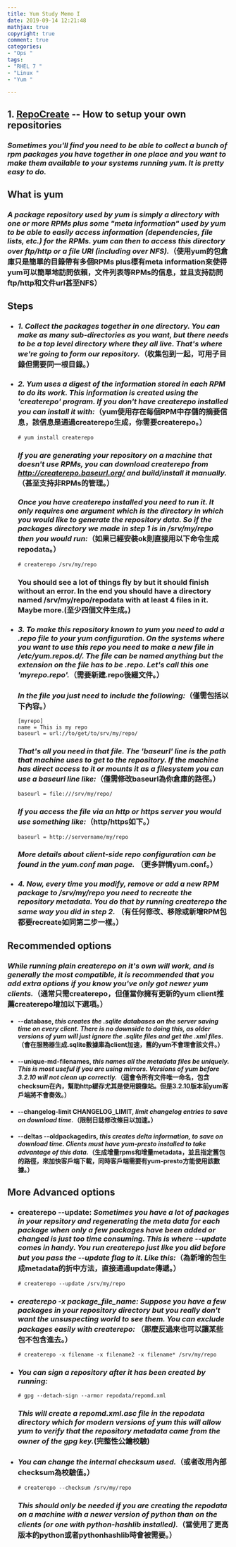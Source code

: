 ```yaml
---
title: Yum Study Memo I
date: 2019-09-14 12:21:48
mathjax: true
copyright: true
comment: true
categories:
- "Ops "
tags:
- "RHEL 7 "
- "Linux "
- "Yum "

---
```


## 1. [RepoCreate](http://yum.baseurl.org/wiki/RepoCreate.html) -- How to setup your own repositories

### *Sometimes you'll find you need to be able to collect a bunch of rpm packages you have together in one place and you want to make them available to your systems running yum. It is pretty easy to do.*

## What is yum

### *A package repository used by yum is simply a directory with one or more RPMs plus some "meta information" used by yum to be able to easily access information (dependencies, file lists, etc.) for the RPMs. yum can then to access this directory over ftp/http or a file URI (including over NFS).*（使用yum的包倉庫只是簡單的目錄帶有多個RPMs plus標有meta information來使得yum可以簡單地訪問依賴，文件列表等RPMs的信息，並且支持訪問ftp/http和文件url甚至NFS）

## Steps

- ### *1. Collect the packages together in one directory. You can make as many sub-directories as you want, but there needs to be a top level directory where they all live. That's where we're going to form our repository.*（收集包到一起，可用子目錄但需要同一根目錄。）

- ### *2. Yum uses a digest of the information stored in each RPM to do its work. This information is created using the 'createrepo' program. If you don't have createrepo installed you can install it with:*（yum使用存在每個RPM中存儲的摘要信息，該信息是通過createrepo生成，你需要createrepo。）

  ```nohighlight
  # yum install createrepo
  ```

  ### *If you are generating your repository on a machine that doesn't use RPMs, you can download createrepo from http://createrepo.baseurl.org/ and build/install it manually.*（甚至支持非RPMs的管理。）

  ### *Once you have createrepo installed you need to run it. It only requires one argument which is the directory in which you would like to generate the repository data. So if the packages directory we made in step 1 is in /srv/my/repo then you would run:*（如果已經安裝ok則直接用以下命令生成repodata。）

  ```nohighlight
  # createrepo /srv/my/repo
  ```

  ### You should see a lot of things fly by but it should finish without an error. In the end you should have a directory named /srv/my/repo/repodata with at least 4 files in it. Maybe more.(至少四個文件生成。)

- ### *3. To make this repository known to yum you need to add a .repo file to your yum configuration. On the systems where you want to use this repo you need to make a new file in /etc/yum.repos.d/. The file can be named anything but the extension on the file has to be .repo. Let's call this one 'myrepo.repo'.*（需要新建.repo後綴文件。）

  ### *In the file you just need to include the following:*（僅需包括以下內容。）

  ```nohighlight
  [myrepo]
  name = This is my repo
  baseurl = url://to/get/to/srv/my/repo/
  ```

  ### *That's all you need in that file. The 'baseurl' line is the path that machine uses to get to the repository. If the machine has direct access to it or mounts it as a filesystem you can use a baseurl line like:*（僅需修改baseurl為你倉庫的路徑。）

  ```nohighlight
  baseurl = file:///srv/my/repo/
  ```

  ### *If you access the file via an http or https server you would use something like:*（http/https如下。）

  ```nohighlight
  baseurl = http://servername/my/repo
  ```

  ### *More details about client-side repo configuration can be found in the yum.conf man page.*	（更多詳情yum.conf。）

- ### *4. Now, every time you modify, remove or add a new RPM package to /srv/my/repo you need to recreate the repository metadata. You do that by running createrepo the same way you did in step 2.* （有任何修改、移除或新增RPM包都要recreate如同第二步一樣。）

## Recommended options

### *While running plain createrepo on it's own will work, and is generally the most compatible, it is recommended that you add extra options if you know you've only got newer yum clients.*（通常只需createrepo，但僅當你擁有更新的yum client推薦createrepo增加以下選項。）

- #### --database, *this creates the .sqlite databases on the server saving time on every client. There is no downside to doing this, as older versions of yum will just ignore the .sqlite files and get the .xml files.*（會在服務器生成.sqlite數據庫為client加速，舊的yum不會理會該文件。）

- #### --unique-md-filenames, *this names all the metadata files be uniquely. This is most useful if you are using mirrors. Versions of yum before 3.2.10 will not clean up correctly.*（這會令所有文件唯一命名，包含checksum在內，幫助http緩存尤其是使用鏡像站。但是3.2.10版本前yum客戶端將不會奏效。）

- #### --changelog-limit CHANGELOG_LIMIT, *limit changelog entries to save on download time.*（限制日誌修改條目以加速。）

- #### --deltas --oldpackagedirs, *this creates delta information, to save on download time. Clients must have yum-presto installed to take advantage of this data.*（生成增量rpms和增量metadata，並且指定舊包的路徑，來加快客戶端下載，同時客戶端需要有yum-presto方能使用該數據。）

## More Advanced options

- ### createrepo --update: *Sometimes you have a lot of packages in your repsitory and regenerating the meta data for each package when only a few packages have been added or changed is just too time consuming. This is where --update comes in handy. You run createrepo just like you did before but you pass the --update flag to it. Like this:*（為新增的包生成metadata的折中方法，直接通過update傳遞。）

  ```nohighlight
  # createrepo --update /srv/my/repo
  ```

- ### *createrepo -x package_file_name: Suppose you have a few packages in your repository directory but you really don't want the unsuspecting world to see them. You can exclude packages easily with createrepo:* （那麼反過來也可以讓某些包不包含進去。）

  ```nohighlight
  # createrepo -x filename -x filename2 -x filename* /srv/my/repo
  ```

- ### *You can sign a repository after it has been created by running:*

  ```nohighlight
  # gpg --detach-sign --armor repodata/repomd.xml 
  ```

  ### *This will create a repomd.xml.asc file in the repodata directory which for modern versions of yum this will allow yum to verify that the repository metadata came from the owner of the gpg key.*(完整性公鑰校驗)

- ### *You can change the internal checksum used.*（或者改用內部checksum為校驗值。）

  ```nohighlight
  # createrepo --checksum /srv/my/repo
  ```

  ### *This should only be needed if you are creating the repodata on a machine with a newer version of python than on the clients (or one with python-hashlib installed).*（當使用了更高版本的python或者pythonhashlib時會被需要。）
